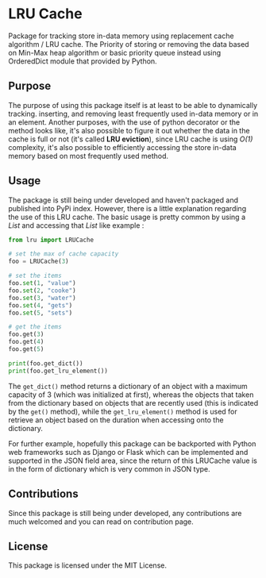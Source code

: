 # LRU Cache

Package for tracking store in-data memory using replacement cache algorithm / LRU cache. The Priority of storing or removing the data based on Min-Max heap algorithm or basic priority queue instead using OrderedDict module that provided by Python.

## Purpose

The purpose of using this package itself is at least to be able to dynamically tracking. inserting, and removing least frequently used in-data memory or in an element. Another purposes, with the use of python decorator or the method looks like, it's also possible to figure it out whether the data in the cache is full or not (it's called **LRU eviction**), since LRU cache is using *O(1)* complexity, it's also possible to efficiently accessing the store in-data memory based on most frequently used method.

## Usage

The package is still being under developed and haven't packaged and published into PyPi index. However, there is a little explanation regarding the use of this LRU cache. The basic usage is pretty common by using a *List* and accessing that *List* like example :


```python
from lru import LRUCache

# set the max of cache capacity
foo = LRUCache(3)

# set the items
foo.set(1, "value")
foo.set(2, "cooke")
foo.set(3, "water")
foo.set(4, "gets")
foo.set(5, "sets")

# get the items
foo.get(3)
foo.get(4)
foo.get(5)

print(foo.get_dict())
print(foo.get_lru_element())
```

The `get_dict()` method returns a dictionary of an object with a maximum capacity of 3 (which was initialized at first), whereas the objects that taken from the dictionary based on objects that are recently used (this is indicated by the `get()` method), while the `get_lru_element()` method is used for retrieve an object based on the duration when accessing onto the dictionary.

For further example, hopefully this package can be backported with Python web frameworks such as Django or Flask which can be implemented and supported in the JSON field area, since the return of this LRUCache value is in the form of dictionary which is very common in JSON type.

## Contributions

Since this package is still being under developed, any contributions are much welcomed and you can read on contribution page.

## License

This package is licensed under the MIT License.
